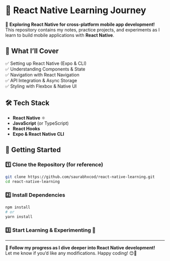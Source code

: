 
# 📱 React Native Learning Journey  

🚀 **Exploring React Native for cross-platform mobile app development!** This repository contains my notes, practice projects, and experiments as I learn to build mobile applications with **React Native**.  

## 📌 What I’ll Cover  
✅ Setting up React Native (Expo & CLI)  
✅ Understanding Components & State  
✅ Navigation with React Navigation  
✅ API Integration & Async Storage  
✅ Styling with Flexbox & Native UI  

## 🛠️ Tech Stack  
- **React Native** ⚛️  
- **JavaScript** (or TypeScript)  
- **React Hooks**  
- **Expo & React Native CLI**  

## 🚀 Getting Started  

### 1️⃣ Clone the Repository (for reference)  
```sh
git clone https://github.com/saurabhxcod/react-native-learning.git
cd react-native-learning
```

### 2️⃣ Install Dependencies  
```sh
npm install
# or
yarn install
```

### 3️⃣ Start Learning & Experimenting 🚀  

---

📖 **Follow my progress as I dive deeper into React Native development!**  
Let me know if you’d like any modifications. Happy coding! 😊🚀